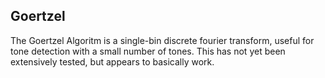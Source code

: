 Goertzel
--------

The Goertzel Algoritm is a single-bin discrete fourier transform, useful for
tone detection with a small number of tones.  This has not yet been extensively
tested, but appears to basically work.
